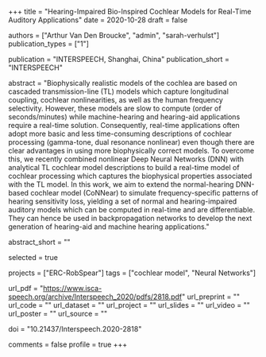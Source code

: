 +++
title = "Hearing-Impaired Bio-Inspired Cochlear Models for Real-Time Auditory Applications"
date = 2020-10-28
draft = false

authors = ["Arthur Van Den Broucke", "admin", "sarah-verhulst"]
publication_types = ["1"]

publication = "INTERSPEECH, Shanghai, China"
publication_short = "INTERSPEECH"

abstract = "Biophysically realistic models of the cochlea are based on cascaded transmission-line (TL) models which capture longitudinal coupling, cochlear nonlinearities, as well as the human frequency selectivity. However, these models are slow to compute (order of seconds/minutes) while machine-hearing and hearing-aid applications require a real-time solution. Consequently, real-time applications often adopt more basic and less time-consuming descriptions of cochlear processing (gamma-tone, dual resonance nonlinear) even though there are clear advantages in using more biophysically correct models. To overcome this, we recently combined nonlinear Deep Neural Networks (DNN) with analytical TL cochlear model descriptions to build a real-time model of cochlear processing which captures the biophysical properties associated with the TL model. In this work, we aim to extend the normal-hearing DNN-based cochlear model (CoNNear) to simulate frequency-specific patterns of hearing sensitivity loss, yielding a set of normal and hearing-impaired auditory models which can be computed in real-time and are differentiable. They can hence be used in backpropagation networks to develop the next generation of hearing-aid and machine hearing applications."

abstract_short = ""

selected = true

projects = ["ERC-RobSpear"]
tags = ["cochlear model", "Neural Networks"]

url_pdf = "https://www.isca-speech.org/archive/Interspeech_2020/pdfs/2818.pdf"
url_preprint = ""
url_code = ""
url_dataset = ""
url_project = ""
url_slides = ""
url_video = ""
url_poster = ""
url_source = ""

doi = "10.21437/Interspeech.2020-2818"

comments = false
profile = true
+++
